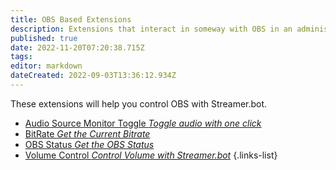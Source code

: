```yaml
---
title: OBS Based Extensions
description: Extensions that interact in someway with OBS in an administrative way.
published: true
date: 2022-11-20T07:20:38.715Z
tags: 
editor: markdown
dateCreated: 2022-09-03T13:36:12.934Z
---
```


These extensions will help you control OBS with Streamer.bot.

- [Audio Source Monitor Toggle *Toggle audio with one click*](/extensions/audio-source-monitor-toggle)
- [BitRate *Get the Current Bitrate*](/extensions/bitrate-command)
- [OBS Status *Get the OBS Status*](/extensions/obs-status)
- [Volume Control *Control Volume with Streamer.bot*](/extensions/volume-control)
{.links-list}
